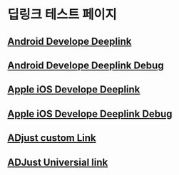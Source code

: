 # 딥링크 테스트 페이지

## [Android Develope Deeplink](https://fitnesscandy.page.link/articleinstallpretestaos)

## [Android Develope Deeplink Debug](https://fitnesscandy.page.link/articleinstallpretestaos?d=1)

## [Apple iOS Develope Deeplink](https://fitnesscandy.page.link/articleinstallpretest)

## [Apple iOS Develope Deeplink Debug](https://fitnesscandy.page.link/articleinstallpretest?d=1)

## [ADjust custom Link](https://app.adjust.com/11jyi83o)

## [ADJust Universial link](https://nsw2.adj.st)
